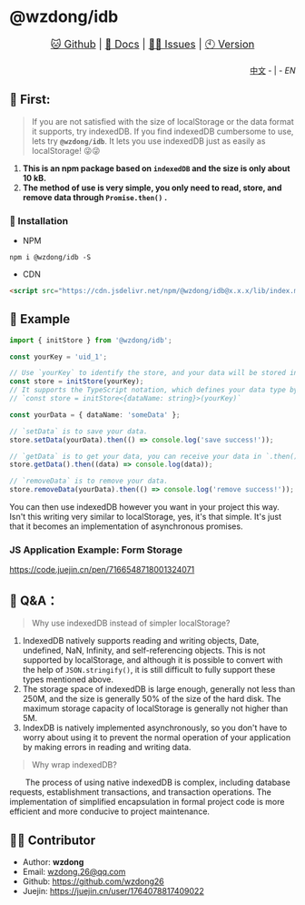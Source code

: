 # @wzdong/idb

<p align="center" style="font-size: large">
    <a href="https://github.com/wzdong26/-wzdong/tree/main/idb">🐱 Github</a>
     | 
    <a href="https://github.com/wzdong26/-wzdong/tree/main/idb/md/document.md">📖 Docs</a>
     | 
    <a href="https://github.com/wzdong26/-wzdong/issues">👨‍🔧 Issues</a>
     |
    <a href="https://github.com/wzdong26/-wzdong/md/version.md">🕙 Version</a>
</p>
<p align="right">
    <a href="https://github.com/wzdong26/-wzdong/tree/main/idb/README_zh.md">中文</a>
    - | -
    <i>EN</i> 
</p>

## 📙 First:

> If you are not satisfied with the size of localStorage or the data format it supports, try indexedDB. If you find indexedDB cumbersome to use, lets try **`@wzdong/idb`**. It lets you use indexedDB just as easily as localStorage! 😜😜

1. **This is an npm package based on `indexedDB` and the size is only about 10 kB.**
2. **The method of use is very simple, you only need to read, store, and remove data through `Promise.then()` .**

### 🔨 Installation

-   NPM

```
npm i @wzdong/idb -S
```

-   CDN

```html
<script src="https://cdn.jsdelivr.net/npm/@wzdong/idb@x.x.x/lib/index.min.js"></script>
```

## 🌰 Example

```typescript
import { initStore } from '@wzdong/idb';

const yourKey = 'uid_1';

// Use `yourKey` to identify the store, and your data will be stored in a store with `yourKey`.
const store = initStore(yourKey);
// It supports the TypeScript notation, which defines your data type by generics, like the following:
// `const store = initStore<{dataName: string}>(yourKey)`

const yourData = { dataName: 'someData' };

// `setData` is to save your data.
store.setData(yourData).then(() => console.log('save success!'));

// `getData` is to get your data, you can receive your data in `.then()`.
store.getData().then((data) => console.log(data));

// `removeData` is to remove your data.
store.removeData(yourData).then(() => console.log('remove success!'));
```

You can then use indexedDB however you want in your project this way. Isn't this writing very similar to localStorage, yes, it's that simple. It's just that it becomes an implementation of asynchronous promises.

### JS Application Example: Form Storage

https://code.juejin.cn/pen/7166548718001324071

## 🧐 Q&A：

> Why use indexedDB instead of simpler localStorage?

1. IndexedDB natively supports reading and writing objects, Date, undefined, NaN, Infinity, and self-referencing objects. This is not supported by localStorage, and although it is possible to convert with the help of `JSON.stringify()`, it is still difficult to fully support these types mentioned above.
2. The storage space of indexedDB is large enough, generally not less than 250M, and the size is generally 50% of the size of the hard disk. The maximum storage capacity of localStorage is generally not higher than 5M.
3. IndexDB is natively implemented asynchronously, so you don't have to worry about using it to prevent the normal operation of your application by making errors in reading and writing data.

> Why wrap indexedDB?

&emsp;&emsp;The process of using native indexedDB is complex, including database requests, establishment transactions, and transaction operations. The implementation of simplified encapsulation in formal project code is more efficient and more conducive to project maintenance.

## 🙆‍♂️ Contributor

-   Author: **wzdong**
-   Email: wzdong.26@qq.com
-   Github: https://github.com/wzdong26
-   Juejin: https://juejin.cn/user/1764078817409022
